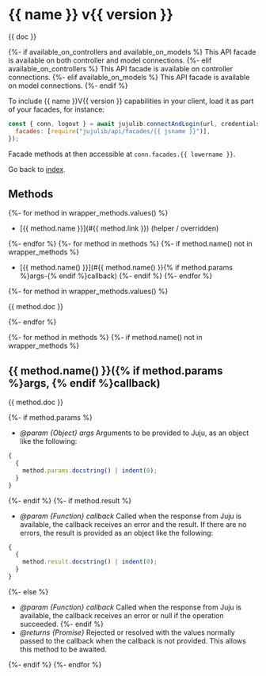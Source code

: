 <!---
NOTE: this file has been generated by the doc command in js-libjuju
on {{ time }}. Do not manually edit this file.
--->

# {{ name }} v{{ version }}

{{ doc }}

{%- if available_on_controllers and available_on_models %}
This API facade is available on both controller and model connections.
{%- elif available_on_controllers %}
This API facade is available on controller connections.
{%- elif available_on_models %}
This API facade is available on model connections.
{%- endif %}

To include {{ name }}V{{ version }} capabilities in your client, load it as
part of your facades, for instance:

```javascript
const { conn, logout } = await jujulib.connectAndLogin(url, credentials, {
  facades: [require("jujulib/api/facades/{{ jsname }}")],
});
```

Facade methods at then accessible at `conn.facades.{{ lowername }}`.

Go back to [index](index.md).

## Methods

{%- for method in wrapper_methods.values() %}

- [{{ method.name }}](#{{ method.link }}) (helper / overridden)

{%- endfor %}
{%- for method in methods %}
{%- if method.name() not in wrapper_methods %}

- [{{ method.name() }}](#{{ method.name() }}{% if method.params %}args-{% endif %}callback)
  {%- endif %}
  {%- endfor %}

{%- for method in wrapper_methods.values() %}

{{ method.doc }}

{%- endfor %}

{%- for method in methods %}
{%- if method.name() not in wrapper_methods %}

## {{ method.name() }}({% if method.params %}args, {% endif %}callback)

{{ method.doc }}

{%- if method.params %}

- _@param {Object} args_ Arguments to be provided to Juju, as an object like
  the following:

```javascript
{
  {
    method.params.docstring() | indent(0);
  }
}
```

{%- endif %}
{%- if method.result %}

- _@param {Function} callback_ Called when the response from Juju is available,
  the callback receives an error and the result. If there are no errors, the
  result is provided as an object like the following:

```javascript
{
  {
    method.result.docstring() | indent(0);
  }
}
```

{%- else %}

- _@param {Function} callback_ Called when the response from Juju is available,
  the callback receives an error or null if the operation succeeded.
  {%- endif %}
- _@returns {Promise}_ Rejected or resolved with the values normally passed to
  the callback when the callback is not provided.
  This allows this method to be awaited.

{%- endif %}
{%- endfor %}
